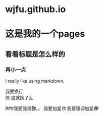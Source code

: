 # wjfu.github.io

# 这是我的一个pages

## 看看标题是怎么样的
### 再小一点

I really like using markdown.

我要换行<br>你
这就换了么

###我要强调**你**。。
我要加星*你*
我要强调加星***你***

